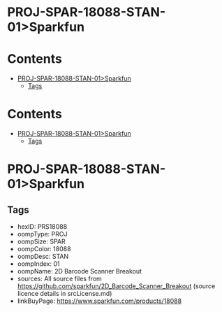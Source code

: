 
PROJ-SPAR-18088-STAN-01>Sparkfun
================================

Contents
========

* [PROJ-SPAR-18088-STAN-01>Sparkfun](#proj-spar-18088-stan-01sparkfun)
	* [Tags](#tags)

Contents
========

* [PROJ-SPAR-18088-STAN-01>Sparkfun](#proj-spar-18088-stan-01sparkfun)
	* [Tags](#tags)

# PROJ-SPAR-18088-STAN-01>Sparkfun

## Tags

- hexID: PRS18088
- oompType: PROJ
- oompSize: SPAR
- oompColor: 18088
- oompDesc: STAN
- oompIndex: 01
- oompName: 2D Barcode Scanner Breakout
- sources: All source files from https://github.com/sparkfun/2D_Barcode_Scanner_Breakout (source licence details in srcLicense.md)
- linkBuyPage: https://www.sparkfun.com/products/18088
